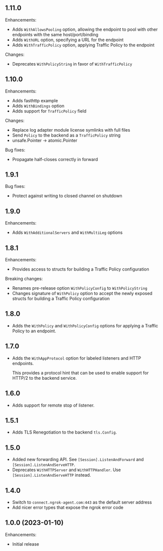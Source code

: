 ## 1.11.0

Enhancements:

- Adds `WithAllowsPooling` option, allowing the endpoint to pool with other endpoints with the same host/port/binding
- Adds `WithURL` option, specifying a URL for the endpoint
- Adds `WithTrafficPolicy` option, applying Traffic Policy to the endpoint

Changes:

- Deprecates `WithPolicyString` in favor of `WithTrafficPolicy`

## 1.10.0

Enhancements:

- Adds fasthttp example
- Adds `WithBindings` option
- Adds support for `TrafficPolicy` field
 
Changes:

- Replace log adapter module license symlinks with full files
- Send `Policy` to the backend as a `TrafficPolicy` string
- unsafe.Pointer -> atomic.Pointer

Bug fixes:

- Propagate half-closes correctly in forward

## 1.9.1

Bug fixes:

- Protect against writing to closed channel on shutdown

## 1.9.0
Enhancements:

- Adds `WithAdditionalServers` and `WithMultiLeg` options

## 1.8.1
Enhancements:

- Provides access to structs for building a Traffic Policy configuration

Breaking changes:

- Renames pre-release option `WithPolicyConfig` to `WithPolicyString`
- Changes signature of `WithPolicy` option to accept the newly exposed structs for building a Traffic Policy configuration

## 1.8.0
- Adds the `WithPolicy` and `WithPolicyConfig` options for applying a Traffic Policy to an endpoint.

## 1.7.0

- Adds the `WithAppProtocol` option for labeled listeners and HTTP endpoints.

  This provides a protocol hint that can be used to enable support for HTTP/2 to
  the backend service.

## 1.6.0

- Adds support for remote stop of listener.

## 1.5.1

- Adds TLS Renegotiation to the backend `tls.Config`.

## 1.5.0

- Added new forwarding API. See `[Session].ListenAndForward` and `[Session].ListenAndServeHTTP`.
- Deprecates `WithHTTPServer` and `WithHTTPHandler`. Use `[Session].ListenAndServeHTTP` instead.

## 1.4.0

- Switch to `connect.ngrok-agent.com:443` as the default server address
- Add nicer error types that expose the ngrok error code

## 1.0.0 (2023-01-10)

Enhancements:

- Initial release
